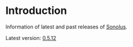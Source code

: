# Introduction

Information of latest and past releases of [Sonolus](https://sonolus.com).

Latest version: [0.5.12](./versions/0.5.12.md)
